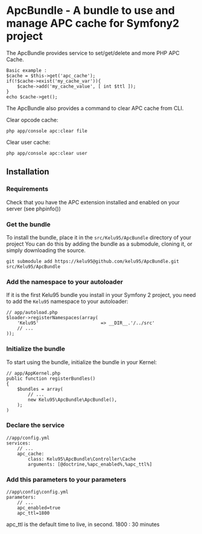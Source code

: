 ApcBundle - A bundle to use and manage APC cache for Symfony2 project
=====================================================================

The ApcBundle provides service to set/get/delete and more PHP APC Cache.

	Basic example :	
	$cache = $this->get('apc_cache');
	if(!$cache->exist('my_cache_var')){
		$cache->add('my_cache_value', [ int $ttl ]);
	}
	echo $cache->get();


The ApcBundle also provides a command to clear APC cache from CLI.

Clear opcode cache:
	
	php app/console apc:clear file

Clear user cache:
	
	php app/console apc:clear user


## Installation

### Requirements

Check that you have the APC extension installed and enabled on your server (see phpinfo())

### Get the bundle

To install the bundle, place it in the `src/Kelu95/ApcBundle` directory of your project
You can do this by adding the bundle as a submodule, cloning it, or simply downloading the source.

    git submodule add https://kelu95@github.com/kelu95/ApcBundle.git src/Kelu95/ApcBundle

### Add the namespace to your autoloader

If it is the first Kelu95 bundle you install in your Symfony 2 project, you
need to add the `Kelu95` namespace to your autoloader:

    // app/autoload.php
    $loader->registerNamespaces(array(
        'Kelu95'                       => __DIR__.'/../src'
        // ...
    ));

### Initialize the bundle

To start using the bundle, initialize the bundle in your Kernel:
	
	// app/AppKernel.php
    public function registerBundles()
    {
        $bundles = array(
            // ...
            new Kelu95\ApcBundle\ApcBundle(),
        );
    )

### Declare the service

	//app/config.yml
	services: 
		// ...
	    apc_cache:
	        class: Kelu95\ApcBundle\Controller\Cache
	        arguments: [@doctrine,%apc_enabled%,%apc_ttl%]

### Add this parameters to your parameters
	//app\config\config.yml
	parameters:
		// ...
		apc_enabled=true
    	apc_ttl=1800 

apc_ttl is the default time to live, in second. 1800 : 30 minutes
